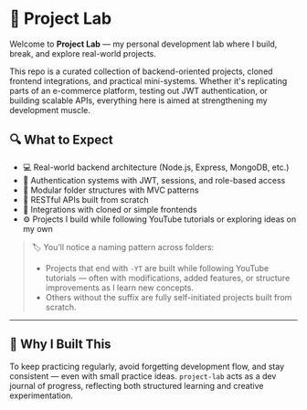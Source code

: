 # 🧪 Project Lab

Welcome to **Project Lab** — my personal development lab where I build, break, and explore real-world projects.

This repo is a curated collection of backend-oriented projects, cloned frontend integrations, and practical mini-systems. Whether it's replicating parts of an e-commerce platform, testing out JWT authentication, or building scalable APIs, everything here is aimed at strengthening my development muscle.

## 🔍 What to Expect

- 💻 Real-world backend architecture (Node.js, Express, MongoDB, etc.)
- 🔐 Authentication systems with JWT, sessions, and role-based access
- 🧱 Modular folder structures with MVC patterns
- 🔄 RESTful APIs built from scratch
- 🧩 Integrations with cloned or simple frontends
- ⚙️ Projects I build while following YouTube tutorials or exploring ideas on my own

> 🏷️ You’ll notice a naming pattern across folders:  
> - Projects that end with `-YT` are built while following YouTube tutorials — often with modifications, added features, or structure improvements as I learn new concepts.  
> - Others without the suffix are fully self-initiated projects built from scratch.

---

## 🚧 Why I Built This

To keep practicing regularly, avoid forgetting development flow, and stay consistent — even with small practice ideas. `project-lab` acts as a dev journal of progress, reflecting both structured learning and creative experimentation.

